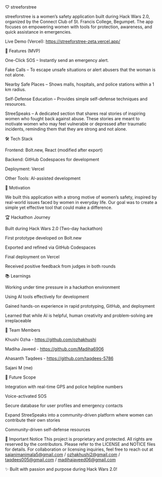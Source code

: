 ♡ streeforstree

streeforstree is a women’s safety application built during Hack Wars 2.0, organized by the Connect Club of St. Francis College, Begumpet.
The app focuses on empowering women with tools for protection, awareness, and quick assistance in emergencies.

Live Demo (Vercel): 
https://streeforstree-zeta.vercel.app/

🚨 Features (MVP)

One-Click SOS – Instantly send an emergency alert.

Fake Calls – To escape unsafe situations or alert abusers that the woman is not alone.

Nearby Safe Places – Shows malls, hospitals, and police stations within a 1 km radius.

Self-Defense Education – Provides simple self-defense techniques and resources.

StreeSpeaks – A dedicated section that shares real stories of inspiring women who fought back against abuse. These stories are meant to motivate women who may feel vulnerable or depressed after traumatic incidents, reminding them that they are strong and not alone.

🛠️ Tech Stack

Frontend: Bolt.new, React (modified after export)

Backend: GitHub Codespaces for development

Deployment: Vercel

Other Tools: AI-assisted development

🎯 Motivation

We built this application with a strong motive of women’s safety, inspired by real-world issues faced by women in everyday life. Our goal was to create a simple yet effective tool that could make a difference.


🏆 Hackathon Journey

Built during Hack Wars 2.0 (Two-day hackathon)

First prototype developed on Bolt.new

Exported and refined via GitHub Codespaces

Final deployment on Vercel

Received positive feedback from judges in both rounds

📚 Learnings

Working under time pressure in a hackathon environment

Using AI tools effectively for development

Gained hands-on experience in rapid prototyping, GitHub, and deployment

Learned that while AI is helpful, human creativity and problem-solving are irreplaceable

👥 Team Members

Khushi Ozha - https://github.com/ozhakhushi

Madiha Javeed - https://github.com/Madiha6906

Ahasanth Taqdees - https://github.com/taqdees-5786

Sajani M (me)

📌 Future Scope

Integration with real-time GPS and police helpline numbers

Voice-activated SOS

Secure database for user profiles and emergency contacts

Expand StreeSpeaks into a community-driven platform where women can contribute their own stories

Community-driven self-defense resources

📌 Important Notice
This project is proprietary and protected.
All rights are reserved by the contributors. Please refer to the LICENSE
and NOTICE files for details.
For collaboration or licensing inquiries, feel free to reach out at sajanimanimala5@gmail.com / ozhakhushi2@gmail.com / taqdees005@gmail.com / madihajaveed06@gmail.com

✨ Built with passion and purpose during Hack Wars 2.0!
